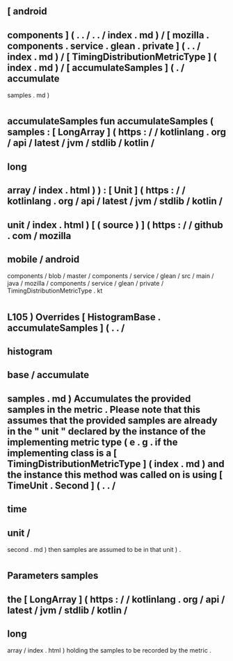 [
android
-
components
]
(
.
.
/
.
.
/
index
.
md
)
/
[
mozilla
.
components
.
service
.
glean
.
private
]
(
.
.
/
index
.
md
)
/
[
TimingDistributionMetricType
]
(
index
.
md
)
/
[
accumulateSamples
]
(
.
/
accumulate
-
samples
.
md
)
#
accumulateSamples
fun
accumulateSamples
(
samples
:
[
LongArray
]
(
https
:
/
/
kotlinlang
.
org
/
api
/
latest
/
jvm
/
stdlib
/
kotlin
/
-
long
-
array
/
index
.
html
)
)
:
[
Unit
]
(
https
:
/
/
kotlinlang
.
org
/
api
/
latest
/
jvm
/
stdlib
/
kotlin
/
-
unit
/
index
.
html
)
[
(
source
)
]
(
https
:
/
/
github
.
com
/
mozilla
-
mobile
/
android
-
components
/
blob
/
master
/
components
/
service
/
glean
/
src
/
main
/
java
/
mozilla
/
components
/
service
/
glean
/
private
/
TimingDistributionMetricType
.
kt
#
L105
)
Overrides
[
HistogramBase
.
accumulateSamples
]
(
.
.
/
-
histogram
-
base
/
accumulate
-
samples
.
md
)
Accumulates
the
provided
samples
in
the
metric
.
Please
note
that
this
assumes
that
the
provided
samples
are
already
in
the
"
unit
"
declared
by
the
instance
of
the
implementing
metric
type
(
e
.
g
.
if
the
implementing
class
is
a
[
TimingDistributionMetricType
]
(
index
.
md
)
and
the
instance
this
method
was
called
on
is
using
[
TimeUnit
.
Second
]
(
.
.
/
-
time
-
unit
/
-
second
.
md
)
then
samples
are
assumed
to
be
in
that
unit
)
.
#
#
#
Parameters
samples
-
the
[
LongArray
]
(
https
:
/
/
kotlinlang
.
org
/
api
/
latest
/
jvm
/
stdlib
/
kotlin
/
-
long
-
array
/
index
.
html
)
holding
the
samples
to
be
recorded
by
the
metric
.
